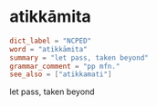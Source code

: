 # atikkāmita

``` toml
dict_label = "NCPED"
word = "atikkāmita"
summary = "let pass, taken beyond"
grammar_comment = "pp mfn."
see_also = ["atikkamati"]
```

let pass, taken beyond

